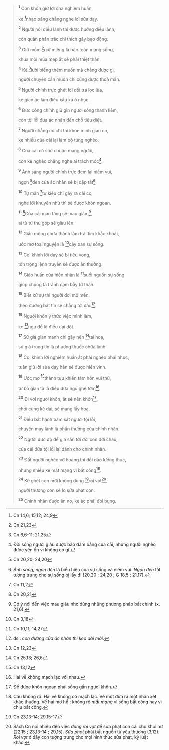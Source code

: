 > <sup><b>1</b></sup> Con khôn giữ lời cha nghiêm huấn,
>
> kẻ [^1@-7a09c10f-431d-48bd-976a-5a1aeeedfd72]nhạo báng chẳng nghe lời sửa dạy.
>
> <sup><b>2</b></sup> Người nói điều lành thì được hưởng điều lành,
>
> còn quân phản trắc chỉ thích gây bạo động.
>
> <sup><b>3</b></sup> Giữ mồm [^2@-7a09c10f-431d-48bd-976a-5a1aeeedfd72]giữ miệng là bảo toàn mạng sống,
>
> khua môi múa mép ắt sẽ phải thiệt thân.
>
> <sup><b>4</b></sup> Kẻ [^3@-7a09c10f-431d-48bd-976a-5a1aeeedfd72]lười biếng thèm muốn mà chẳng được gì,
>
> người chuyên cần muốn chi cũng được thoả mãn.
>
> <sup><b>5</b></sup> Người chính trực ghét lời dối trá lọc lừa,
>
> kẻ gian ác làm điều xấu xa ô nhục.
>
> <sup><b>6</b></sup> Đức công chính giữ gìn người sống thanh liêm,
>
> còn tội lỗi đưa ác nhân đến chỗ tiêu diệt.
>
> <sup><b>7</b></sup> Người chẳng có chi thì khoe mình giàu có,
>
> kẻ nhiều của cải lại làm bộ túng nghèo.
>
> <sup><b>8</b></sup> Của cải có sức chuộc mạng người,
>
> còn kẻ nghèo chẳng nghe ai trách móc[^1-7a09c10f-431d-48bd-976a-5a1aeeedfd72].
>
> <sup><b>9</b></sup> Ánh sáng người chính trực đem lại niềm vui,
>
> ngọn [^4@-7a09c10f-431d-48bd-976a-5a1aeeedfd72]đèn của ác nhân sẽ bị dập tắt[^2-7a09c10f-431d-48bd-976a-5a1aeeedfd72].
>
> <sup><b>10</b></sup> Tự mãn [^5@-7a09c10f-431d-48bd-976a-5a1aeeedfd72]tự kiêu chỉ gây ra cãi cọ,
>
> nghe lời khuyên nhủ thì sẽ được khôn ngoan.
>
> <sup><b>11</b></sup> [^6@-7a09c10f-431d-48bd-976a-5a1aeeedfd72]Của cải mau tăng sẽ mau giảm[^3-7a09c10f-431d-48bd-976a-5a1aeeedfd72],
>
> ai từ từ thu góp sẽ giàu lên.
>
> <sup><b>12</b></sup> Giấc mộng chưa thành làm trái tim khắc khoải,
>
> ước mơ toại nguyện là [^7@-7a09c10f-431d-48bd-976a-5a1aeeedfd72]cây ban sự sống.
>
> <sup><b>13</b></sup> Coi khinh lời dạy sẽ bị tiêu vong,
>
> tôn trọng lệnh truyền sẽ được ân thưởng.
>
> <sup><b>14</b></sup> Giáo huấn của hiền nhân là [^8@-7a09c10f-431d-48bd-976a-5a1aeeedfd72]suối nguồn sự sống
>
> giúp chúng ta tránh cạm bẫy tử thần.
>
> <sup><b>15</b></sup> Biết xử sự thì người đời mộ mến,
>
> theo đường bất tín sẽ chẳng tới đâu[^4-7a09c10f-431d-48bd-976a-5a1aeeedfd72].
>
> <sup><b>16</b></sup> Người khôn ý thức việc mình làm,
>
> kẻ [^9@-7a09c10f-431d-48bd-976a-5a1aeeedfd72]ngu để lộ điều dại dột.
>
> <sup><b>17</b></sup> Sứ giả gian manh chỉ gây nên [^10@-7a09c10f-431d-48bd-976a-5a1aeeedfd72]tai hoạ,
>
> sứ giả trung tín là phương thuốc chữa lành.
>
> <sup><b>18</b></sup> Coi khinh lời nghiêm huấn ắt phải nghèo phải nhục,
>
> tuân giữ lời sửa dạy hẳn sẽ được hiển vinh.
>
> <sup><b>19</b></sup> Ước mơ [^11@-7a09c10f-431d-48bd-976a-5a1aeeedfd72]thành tựu khiến tâm hồn vui thú,
>
> từ bỏ gian tà là điều đứa ngu ghê tởm[^5-7a09c10f-431d-48bd-976a-5a1aeeedfd72].
>
> <sup><b>20</b></sup> Đi với người khôn, ắt sẽ nên khôn[^6-7a09c10f-431d-48bd-976a-5a1aeeedfd72],
>
> chơi cùng kẻ dại, sẽ mang lấy hoạ.
>
> <sup><b>21</b></sup> Điều bất hạnh bám sát người tội lỗi,
>
> chuyện may lành là phần thưởng của chính nhân.
>
> <sup><b>22</b></sup> Người đức độ để gia sản tới đời con đời cháu,
>
> của cải đứa tội lỗi lại dành cho chính nhân.
>
> <sup><b>23</b></sup> Đất người nghèo vỡ hoang thì dồi dào lương thực,
>
> nhưng nhiều kẻ mất mạng vì bất công[^7-7a09c10f-431d-48bd-976a-5a1aeeedfd72].
>
> <sup><b>24</b></sup> Kẻ ghét con mới không dùng [^12@-7a09c10f-431d-48bd-976a-5a1aeeedfd72]roi vọt[^8-7a09c10f-431d-48bd-976a-5a1aeeedfd72],
>
> người thương con sẽ lo sửa phạt con.
>
> <sup><b>25</b></sup> Chính nhân được ăn no, kẻ ác phải đói bụng.

[^1-7a09c10f-431d-48bd-976a-5a1aeeedfd72]: Đời sống người giàu được bảo đảm bằng của cải, nhưng người nghèo được yên ổn vì không có gì.
[^2-7a09c10f-431d-48bd-976a-5a1aeeedfd72]: *Ánh sáng, ngọn đèn* là biểu hiệu của sự sống và niềm vui. *Ngọn đèn* tắt tượng trưng cho sự sống bị lấy đi (20,20 ; 24,20 ; G 18,5 ; 21,17).
[^3-7a09c10f-431d-48bd-976a-5a1aeeedfd72]: Có ý nói đến việc mau giàu nhờ dùng những phương pháp bất chính (x. 21,6).
[^4-7a09c10f-431d-48bd-976a-5a1aeeedfd72]: ds : *con đường của ác nhân thì kéo dài mãi*.
[^5-7a09c10f-431d-48bd-976a-5a1aeeedfd72]: Hai vế không mạch lạc với nhau.
[^6-7a09c10f-431d-48bd-976a-5a1aeeedfd72]: Để được khôn ngoan phải sống gần người khôn.
[^7-7a09c10f-431d-48bd-976a-5a1aeeedfd72]: Câu không rõ. Hai vế không có mạch lạc. Vế một đưa ra một nhận xét khác thường. Vế hai mơ hồ : không rõ *mất mạng* vì sống bất công hay vì chịu bất công.
[^8-7a09c10f-431d-48bd-976a-5a1aeeedfd72]: Sách Cn nói nhiều đến việc *dùng roi vọt* để sửa phạt con cái cho khỏi hư (22,15 ; 23,13-14 ; 29,15). *Sửa phạt* phải bắt nguồn từ yêu thương (3,12). *Roi vọt* ở đây còn tượng trưng cho mọi hình thức sửa phạt, kỷ luật khác.
[^1@-7a09c10f-431d-48bd-976a-5a1aeeedfd72]: Cn 14,6; 15,12; 24,9
[^2@-7a09c10f-431d-48bd-976a-5a1aeeedfd72]: Cn 21,23
[^3@-7a09c10f-431d-48bd-976a-5a1aeeedfd72]: Cn 6,6-11; 21,25
[^4@-7a09c10f-431d-48bd-976a-5a1aeeedfd72]: Cn 20,20; 24,20
[^5@-7a09c10f-431d-48bd-976a-5a1aeeedfd72]: Cn 11,2
[^6@-7a09c10f-431d-48bd-976a-5a1aeeedfd72]: Cn 20,21
[^7@-7a09c10f-431d-48bd-976a-5a1aeeedfd72]: Cn 3,18
[^8@-7a09c10f-431d-48bd-976a-5a1aeeedfd72]: Cn 10,11; 14,27
[^9@-7a09c10f-431d-48bd-976a-5a1aeeedfd72]: Cn 12,23
[^10@-7a09c10f-431d-48bd-976a-5a1aeeedfd72]: Cn 25,13; 26,6
[^11@-7a09c10f-431d-48bd-976a-5a1aeeedfd72]: Cn 13,12
[^12@-7a09c10f-431d-48bd-976a-5a1aeeedfd72]: Cn 23,13-14; 29,15-17